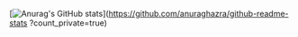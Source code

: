 [![Anurag's GitHub stats](https://github-readme-stats.vercel.app/api?username=T4D4)](https://github.com/anuraghazra/github-readme-stats ?count_private=true)